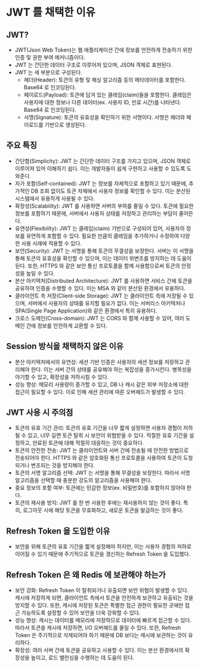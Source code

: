 # JWT 를 채택한 이유

## JWT?
- JWT(Json Web Token)는 웹 애플리케이션 간에 정보를 안전하게 전송하기 위한 인증 및 권한 부여 메커니즘이다.
- JWT 는 간단한 데이터 구조로 이루어져 있으며, JSON 객체로 표현된다.
- JWT 는 세 부분으로 구성된다.
  - 헤더(Header): 토큰의 유형 및 해싱 알고리즘 등의 메타데이터를 포함한다. Base64 로 인코딩된다.
  - 페이로드(Payload): 토큰에 담겨 있는 클레임(claim)들을 포함한다. 클레임은 사용자에 대한 정보나 다른 데이터(ex. 사용자 ID, 만료 시간)를 나타낸다. Base64 로 인코딩된다.
  - 서명(Signature): 토큰의 유효성을 확인하기 위한 서명이다. 서명은 헤더와 페이로드를 기반으로 생성된다.

## 주요 특징
- 간단함(Simplicity): JWT 는 간단한 데이터 구조를 가지고 있으며, JSON 객체로 이루어져 있어 이해하기 쉽다. 이는 개발자들이 쉽게 구현하고 사용할 수 있도록 도와준다.
- 자가 포함(Self-contained): JWT 는 정보를 자체적으로 포함하고 있기 때문에, 추가적인 DB 조회 없이도 토큰 자체에서 사용자 정보를 확인할 수 있다. 이는 분산된 시스템에서 유용하게 사용될 수 있다.
- 확장성(Scalability): JWT 를 사용하면 서버의 부하를 줄일 수 있다. 토큰에 필요한 정보를 포함하기 때문에, 서버에서 사용자 상태를 저장하고 관리하는 부담이 줄어든다.
- 유연성(Flexibility): JWT 는 클레임(claim) 기반으로 구성되어 있어, 사용자의 정보를 유연하게 포함할 수 있다. 필요한 만큼의 클레임을 추가하거나 수정하여 다양한 사용 사례에 적용할 수 있다.
- 보안(Security): JWT 는 서명을 통해 토큰의 무결성을 보장한다. 서버는 이 서명을 통해 토큰의 유효성을 확인할 수 있으며, 이는 데이터 위변조를 방지하는 데 도움이 된다. 또한, HTTPS 와 같은 보안 통신 프로토콜을 함께 사용함으로써 토큰의 안정성을 높일 수 있다.
- 분산 아키텍처(Distributed Architecture): JWT 를 사용하면 서비스 간에 토큰을 공유하여 인증을 수행할 수 있다. 이는 MSA 와 같이 분산된 환경에서 유용하다.
- 클라이언트 측 저장(Client-side Storage): JWT 는 클라이언트 측에 저장될 수 있으며, 서버에서 사용자의 상태를 유지할 필요가 없다. 이는 서버리스 아키텍처나 SPA(Single Page Application)와 같은 환경에서 특히 유용하다.
- 크로스 도메인(Cross-domain): JWT 는 CORS 와 함께 사용할 수 있어, 여러 도메인 간에 정보를 안전하게 교환할 수 있다.

## Session 방식을 채택하지 않은 이유
- 분산 아키텍처에서의 유연성: 세션 기반 인증은 사용자의 세션 정보를 저장하고 관리해야 한다. 이는 서버 간의 상태를 공유해야 하는 복잡성을 증가시킨다. 병목성을 야기할 수 있고, 확장성을 저하시킬 수 있다.
- 성능 향상: 메모리 사용량이 증가할 수 있고, DB 나 캐시 같은 외부 저장소에 대한 접근이 필요할 수 있다. 이로 인해 세션 관리에 따른 오버헤드가 발생할 수 있다.

## JWT 사용 시 주의점
- 토큰의 유효 기간 관리: 토큰의 유효 기간을 너무 짧게 설정하면 사용자 경험이 저하될 수 있고, 너무 길면 토큰 탈취 시 보안이 위협받을 수 있다. 적절한 유효 기간을 설정하고, 만료된 토큰에 대해 적절히 대응하는 것이 중요하다.
- 토큰의 안전한 전송: JWT 는 클라이언트와 서버 간에 전송될 때 안전한 방법으로 전송되어야 한다. HTTPS 와 같은 암호화된 통신 프로토콜을 사용하여 토큰이 도청되거나 변조되는 것을 방지해야 한다.
- 토큰의 서명 알고리즘 선택: JWT 는 서명을 통해 무결성을 보장한다. 따라서 서명 알고리즘을 선택할 때 충분한 강도의 알고리즘을 사용해야 한다.
- 중요 정보의 포함 여부: 토큰에는 민감한 정보(ex. 비밀번호)를 포함하지 않아야 한다.
- 토큰의 재사용 방지: JWT 를 한 번 사용한 후에는 재사용하지 않는 것이 좋다. 특히, 로그아웃 시에 해당 토큰을 무효화하고, 새로운 토큰을 발급하는 것이 좋다.

## Refresh Token 을 도입한 이유
- 보안을 위해 토큰의 유효 기간을 짧게 설정해야 하지만, 이는 사용자 경험의 저하로 이어질 수 있기 때문에 주기적으로 토큰을 갱신하는 Refresh Token 을 도입했다.

## Refresh Token 은 왜 Redis 에 보관해야 하는가
- 보안 강화: Refresh Token 이 탈취되거나 유출되면 보안 위협이 발생할 수 있다. 캐시에 저장하게 되면, 클라이언트 측에서 토큰을 안전하게 보관하고 유출되는 것을 방지할 수 있다. 또한, 캐시에 저장된 토큰은 특별한 접근 권한이 필요한 곳에만 접근 가능하도록 설정할 수 있어 보안을 더욱 강화할 수 있다.
- 성능 향상: 캐시는 데이터를 메모리에 저장하므로 데이터에 빠르게 접근할 수 있다. 따라서 토큰을 캐시에 저장하면, I/O 오버헤드를 줄일 수 있다. 또한, Refresh Token 은 주기적으로 삭제되어야 하기 때문에 DB 보다는 캐시에 보관하는 것이 유리하다.
- 확장성: 여러 서버 간에 토큰을 공유하고 사용할 수 있다. 이는 분산 환경에서의 확장성을 높이고, 로드 밸런싱을 수행하는 데 도움이 된다.
